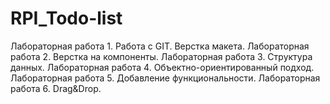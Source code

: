 # RPI_Todo-list
Лабораторная работа 1. Работа с GIT. Верстка макета.
Лабораторная работа 2. Верстка на компоненты.
Лабораторная работа 3. Структура данных.
Лабораторная работа 4. Объектно-ориентированный подход.
Лабораторная работа 5. Добавление функциональности.
Лабораторная работа 6. Drag&Drop.